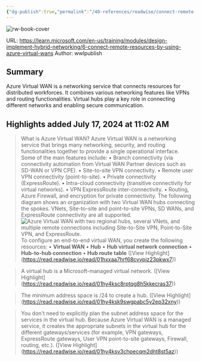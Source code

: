 ```yaml
---
{"dg-publish":true,"permalink":"/40-references/readwise/connect-remote-resources-by-using-azure-virtual-wa-ns-training-microsoft-learn/","tags":["rw/articles"]}
---
```


![rw-book-cover](https://learn.microsoft.com/en-us/media/logos/logo-ms-social.png)
  
URL: https://learn.microsoft.com/en-us/training/modules/design-implement-hybrid-networking/6-connect-remote-resources-by-using-azure-virtual-wans
Author: wwlpublish

## Summary

Azure Virtual WAN is a networking service that connects resources for distributed workforces. It combines various networking features like VPNs and routing functionalities. Virtual hubs play a key role in connecting different networks and enabling secure communication.

## Highlights added July 17, 2024 at 11:02 AM
>What is Azure Virtual WAN?
>Azure Virtual WAN is a networking service that brings many networking, security, and routing functionalities together to provide a single operational interface. Some of the main features include:
>• Branch connectivity (via connectivity automation from Virtual WAN Partner devices such as SD-WAN or VPN CPE).
>• Site-to-site VPN connectivity.
>• Remote user VPN connectivity (point-to-site).
>• Private connectivity (ExpressRoute).
>• Intra-cloud connectivity (transitive connectivity for virtual networks).
>• VPN ExpressRoute inter-connectivity.
>• Routing, Azure Firewall, and encryption for private connectivity.
>The following diagram shows an organization with two Virtual WAN hubs connecting the spokes. VNets, Site-to-site and point-to-site VPNs, SD WANs, and ExpressRoute connectivity are all supported.
>![Azure Virtual WAN with two regional hubs, several VNets, and multiple remote connections including Site-to-Site VPN, Point-to-Site VPN, and ExpressRoute.](https://learn.microsoft.com/en-us/training/modules/design-implement-hybrid-networking/6-connect-remote-resources-by-using-azure-virtual-wans/../../wwl-azure/design-implement-hybrid-networking/media/azure-wan-regions-a420bb18.png)
>To configure an end-to-end virtual WAN, you create the following resources:
>• **Virtual WAN**
>• **Hub**
>• **Hub virtual network connection**
>• **Hub-to-hub connection**
>• **Hub route table** ([View Highlight] (https://read.readwise.io/read/01hxxaa7hrf68cvvpjz23pkwx7))


>A virtual hub is a Microsoft-managed virtual network. ([View Highlight] (https://read.readwise.io/read/01hy4ksc8rptqg8h5kkecras37))


>The minimum address space is /24 to create a hub. ([View Highlight] (https://read.readwise.io/read/01hy4ksk9swgpabc5y2ep32xny))


>You don't need to explicitly plan the subnet address space for the services in the virtual hub. Because Azure Virtual WAN is a managed service, it creates the appropriate subnets in the virtual hub for the different gateways/services (for example, VPN gateways, ExpressRoute gateways, User VPN point-to-site gateways, Firewall, routing, etc.). ([View Highlight] (https://read.readwise.io/read/01hy4ksv3chpecqm2dht8st5az))


